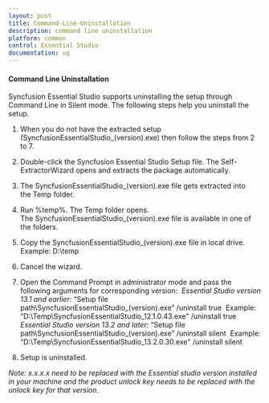 ```yaml
---
layout: post
title: Command-Line-Uninstallation
description: command line uninstallation
platform: common
control: Essential Studio
documentation: ug
---
```


#### Command Line Uninstallation

Syncfusion Essential Studio supports uninstalling the setup through Command Line in Silent mode. The following steps help you uninstall the setup. 

1. When you do not have the extracted setup (SyncfusionEssentialStudio_(version).exe) then follow the steps from 2 to 7.
2. Double-click the Syncfusion Essential Studio Setup file. The Self-ExtractorWizard opens and extracts the package automatically.
3. The SyncfusionEssentialStudio_(version).exe file gets extracted into the Temp folder.
4. Run %temp%. The Temp folder opens. The SyncfusionEssentialStudio_(version).exe file is available in one of the folders.
5. Copy the SyncfusionEssentialStudio_(version).exe file in local drive. Example: D:\temp
6. Cancel the wizard.
7. Open the Command Prompt in administrator mode and pass the following arguments for corresponding version: 
   _Essential Studio version 13.1 and earlier:_
   “Setup file path\SyncfusionEssentialStudio_(version).exe” /uninstall true 
   Example: “D:\Temp\SyncfusionEssentialStudio_12.1.0.43.exe" /uninstall true
  _Essential Studio version 13.2 and later:_
  “Setup file path\SyncfusionEssentialStudio_(version).exe” /uninstall silent 
   Example: “D:\Temp\SyncfusionEssentialStudio_13.2.0.30.exe" /uninstall silent



8. Setup is uninstalled.

  _Note: x.x.x.x need to be replaced with the Essential studio version installed in your machine and the product unlock key needs to be replaced with the unlock key for that version._

